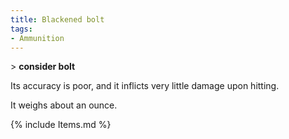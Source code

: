 ```yaml
---
title: Blackened bolt
tags:
- Ammunition
---
```


\> **consider bolt**

Its accuracy is poor, and it inflicts very little damage upon hitting.

It weighs about an ounce.

{% include Items.md %}
